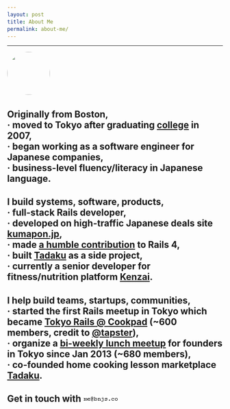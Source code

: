 ```yaml
---
layout: post
title: About Me
permalink: about-me/
---
```


---

<img src="https://pbs.twimg.com/profile_images/551423866594029568/zbex0jmT.jpeg" width="100" height="100" style="border-radius:50px" />

## Originally from Boston, <br/><span class="lowkey"><strong>&middot;</strong> moved to Tokyo after graduating <a href="http://www.umass.edu" target="_blank">college</a> in 2007, <br/><strong>&middot;</strong> began working as a software engineer for Japanese companies, <br/><strong>&middot;</strong> business-level fluency/literacy in Japanese language.</span>

## I build systems, software, products, <br/><span class="lowkey"><strong>&middot;</strong> full-stack Rails developer, <br/><strong>&middot;</strong> developed on high-traffic Japanese deals site <a href="http://kumapon.jp" target="_blank">kumapon.jp</a>, <br/><strong>&middot;</strong> made <a href="http://contributors.rubyonrails.org/contributors/benjamin-sullivan/commits" target="_blank">a humble contribution</a> to Rails 4, <br/><strong>&middot;</strong> built <a href="http://www.tadaku.com" target="_blank">Tadaku</a> as a side project, <br/><strong>&middot;</strong> currently a senior developer for fitness/nutrition platform <a href="http://kenzai.me" target="_blank">Kenzai</a>.</span>

## I help build teams, startups, communities, <br/><span class="lowkey"><strong>&middot;</strong> started the first Rails meetup in Tokyo which became <a href="http://www.meetup.com/tokyo-rails/" target="_blank">Tokyo Rails @ Cookpad</a> (~600 members, credit to <a href="https://twitter.com/tapster" target="_blank">@tapster</a>), <br/><strong>&middot;</strong> organize a <a href="http://www.meetup.com/tokyo-startup-circle" target="_blank">bi-weekly lunch meetup</a> for founders in Tokyo since Jan 2013 (~680 members), <br/><strong>&middot;</strong> co-founded home cooking lesson marketplace <a href="http://www.tadaku.com" target="_blank">Tadaku</a>.</span>


## <span class="lowkey">Get in touch with</span> <img src="/images/email.gif" />
